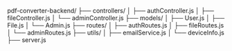 pdf-converter-backend/
├── controllers/
│   ├── authController.js
│   ├── fileController.js
│   └── adminController.js
├── models/
│   ├── User.js
│   ├── File.js
│   └── Admin.js
├── routes/
│   ├── authRoutes.js
│   ├── fileRoutes.js
│   └── adminRoutes.js
├── utils/
│   ├── emailService.js
│   └── deviceInfo.js
├── server.js
